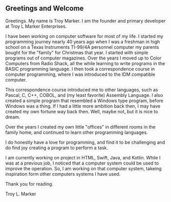 ## Greetings and Welcome

Greetings. My name is Troy Marker. I am the founder and primary developer at Troy L Marker Enterprises.

I have been working on computer software for most of my life. I started my programming journey nearly 40 years ago when 
I was a freshman in high school on a Texas Instruments TI-99/4A personnel computer my parents bought for the "family" 
for Christmas that year. I started with simple programs out of computer magazines. Over the years I moved up to Color
Computers from Radio Shack, all the while learning to write programs in the BASIC programming language. I then took a
correspondence course in computer programming, where I was introduced to the IDM compatible computer. 

This correspondence course introduced me to other languages, such as Pascal, C, C++, COBOL, and (my least favorite)
Assembly Language. I also created a simple program that resembled a Windows type program, before Windows was a thing.
If I had a little more ambition back then, I may have created my own fortune way back then. Well, maybe not, but it is
nice to dream.

Over the years I created my own little "offices" in different rooms in the family home, and continued to learn other
programming languages.

I do honestly have a love for programming, and find it to be challenging and do find joy creating a program to perform
a task.

I am currently working on project in HTML, Swift, Java, and Kotlin. While I was at a previous job, I noticed that a 
computer system could be used to improve the operation. So, I am working on that computer system, takeing inspiration
form other computers systems I have used.

Thank you for reading.

Troy L. Marker

